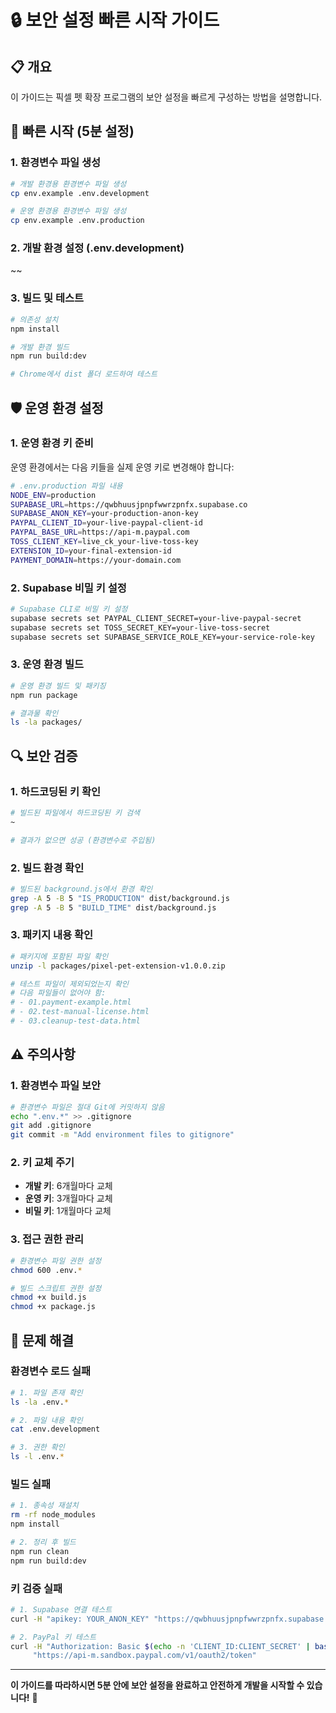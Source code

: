 # 🔒 보안 설정 빠른 시작 가이드

## 📋 개요

이 가이드는 픽셀 펫 확장 프로그램의 보안 설정을 빠르게 구성하는 방법을 설명합니다.

## 🚀 빠른 시작 (5분 설정)

### 1. 환경변수 파일 생성

```bash
# 개발 환경용 환경변수 파일 생성
cp env.example .env.development

# 운영 환경용 환경변수 파일 생성  
cp env.example .env.production
```

### 2. 개발 환경 설정 (.env.development)

~~

### 3. 빌드 및 테스트

```bash
# 의존성 설치
npm install

# 개발 환경 빌드
npm run build:dev

# Chrome에서 dist 폴더 로드하여 테스트
```

## 🛡️ 운영 환경 설정

### 1. 운영 환경 키 준비

운영 환경에서는 다음 키들을 실제 운영 키로 변경해야 합니다:

```bash
# .env.production 파일 내용
NODE_ENV=production
SUPABASE_URL=https://qwbhuusjpnpfwwrzpnfx.supabase.co
SUPABASE_ANON_KEY=your-production-anon-key
PAYPAL_CLIENT_ID=your-live-paypal-client-id
PAYPAL_BASE_URL=https://api-m.paypal.com
TOSS_CLIENT_KEY=live_ck_your-live-toss-key
EXTENSION_ID=your-final-extension-id
PAYMENT_DOMAIN=https://your-domain.com
```

### 2. Supabase 비밀 키 설정

```bash
# Supabase CLI로 비밀 키 설정
supabase secrets set PAYPAL_CLIENT_SECRET=your-live-paypal-secret
supabase secrets set TOSS_SECRET_KEY=your-live-toss-secret
supabase secrets set SUPABASE_SERVICE_ROLE_KEY=your-service-role-key
```

### 3. 운영 환경 빌드

```bash
# 운영 환경 빌드 및 패키징
npm run package

# 결과물 확인
ls -la packages/
```

## 🔍 보안 검증

### 1. 하드코딩된 키 확인

```bash
# 빌드된 파일에서 하드코딩된 키 검색
~

# 결과가 없으면 성공 (환경변수로 주입됨)
```

### 2. 빌드 환경 확인

```bash
# 빌드된 background.js에서 환경 확인
grep -A 5 -B 5 "IS_PRODUCTION" dist/background.js
grep -A 5 -B 5 "BUILD_TIME" dist/background.js
```

### 3. 패키지 내용 확인

```bash
# 패키지에 포함된 파일 확인
unzip -l packages/pixel-pet-extension-v1.0.0.zip

# 테스트 파일이 제외되었는지 확인
# 다음 파일들이 없어야 함:
# - 01.payment-example.html
# - 02.test-manual-license.html
# - 03.cleanup-test-data.html
```

## ⚠️ 주의사항

### 1. 환경변수 파일 보안

```bash
# 환경변수 파일은 절대 Git에 커밋하지 않음
echo ".env.*" >> .gitignore
git add .gitignore
git commit -m "Add environment files to gitignore"
```

### 2. 키 교체 주기

- **개발 키**: 6개월마다 교체
- **운영 키**: 3개월마다 교체
- **비밀 키**: 1개월마다 교체

### 3. 접근 권한 관리

```bash
# 환경변수 파일 권한 설정
chmod 600 .env.*

# 빌드 스크립트 권한 설정
chmod +x build.js
chmod +x package.js
```

## 🚨 문제 해결

### 환경변수 로드 실패

```bash
# 1. 파일 존재 확인
ls -la .env.*

# 2. 파일 내용 확인
cat .env.development

# 3. 권한 확인
ls -l .env.*
```

### 빌드 실패

```bash
# 1. 종속성 재설치
rm -rf node_modules
npm install

# 2. 정리 후 빌드
npm run clean
npm run build:dev
```

### 키 검증 실패

```bash
# 1. Supabase 연결 테스트
curl -H "apikey: YOUR_ANON_KEY" "https://qwbhuusjpnpfwwrzpnfx.supabase.co/rest/v1/"

# 2. PayPal 키 테스트
curl -H "Authorization: Basic $(echo -n 'CLIENT_ID:CLIENT_SECRET' | base64)" \
     "https://api-m.sandbox.paypal.com/v1/oauth2/token"
```

---

**이 가이드를 따라하시면 5분 안에 보안 설정을 완료하고 안전하게 개발을 시작할 수 있습니다!** 🎉 
